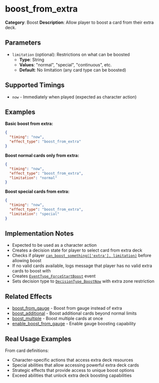 # boost_from_extra

**Category**: Boost
**Description**: Allow player to boost a card from their extra deck.

## Parameters

- `limitation` (optional): Restrictions on what can be boosted
  - **Type**: String
  - **Values**: "normal", "special", "continuous", etc.
  - **Default**: No limitation (any card type can be boosted)

## Supported Timings

- `now` - Immediately when played (expected as character action)

## Examples

**Basic boost from extra:**
```json
{
  "timing": "now",
  "effect_type": "boost_from_extra"
}
```

**Boost normal cards only from extra:**
```json
{
  "timing": "now",
  "effect_type": "boost_from_extra",
  "limitation": "normal"
}
```

**Boost special cards from extra:**
```json
{
  "timing": "now",
  "effect_type": "boost_from_extra",
  "limitation": "special"
}
```

## Implementation Notes

- Expected to be used as a character action
- Creates a decision state for player to select card from extra deck
- Checks if player [`can_boost_something(['extra'], limitation)`](../../scenes/core/local_game.gd:2002) before allowing boost
- If no valid cards available, logs message that player has no valid extra cards to boost with
- Creates [`EventType_ForceStartBoost`](../../scenes/core/local_game.gd:2003) event
- Sets decision type to [`DecisionType_BoostNow`](../../scenes/core/local_game.gd:2006) with extra zone restriction

## Related Effects

- [boost_from_gauge](boost_from_gauge.md) - Boost from gauge instead of extra
- [boost_additional](boost_additional.md) - Boost additional cards beyond normal limits
- [boost_multiple](boost_multiple.md) - Boost multiple cards at once
- [enable_boost_from_gauge](enable_boost_from_gauge.md) - Enable gauge boosting capability

## Real Usage Examples

From card definitions:
- Character-specific actions that access extra deck resources
- Special abilities that allow accessing powerful extra deck cards
- Strategic effects that provide access to unique boost options
- Exceed abilities that unlock extra deck boosting capabilities